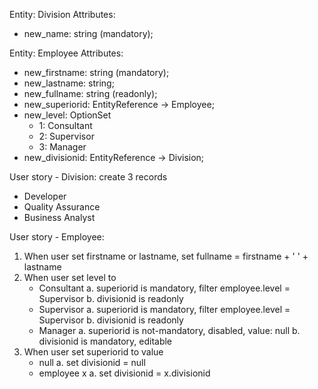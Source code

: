 Entity: Division
Attributes:
- new_name: string (mandatory);

Entity: Employee
Attributes:
- new_firstname: string (mandatory);
- new_lastname: string;
- new_fullname: string (readonly);
- new_superiorid: EntityReference -> Employee;
- new_level: OptionSet
  - 1: Consultant
  - 2: Supervisor
  - 3: Manager
- new_divisionid: EntityReference -> Division;

User story - Division:
create 3 records
- Developer
- Quality Assurance
- Business Analyst

User story - Employee:
1. When user set firstname or lastname, set fullname = firstname + ' ' + lastname
2. When user set level to 
   - Consultant
     a. superiorid is mandatory, filter employee.level = Supervisor
     b. divisionid is readonly
   - Supervisor
     a. superiorid is mandatory, filter employee.level = Supervisor
     b. divisionid is readonly
   - Manager
     a. superiorid is not-mandatory, disabled, value: null
     b. divisionid is mandatory, editable
3. When user set superiorid to value
   - null
     a. set divisionid = null
   - employee x
     a. set divisionid = x.divisionid